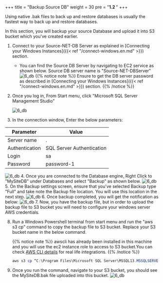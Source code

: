+++
title = "Backup Source DB"
weight = 30
pre = "<b>1.2 </b>"
+++

Using native .bak files to back up and restore databases is usually the fastest way to back up and restore databases.

In this section, you will backup your source Database and upload it into S3 bucket which you've created earlier.

1. Connect to your Source-NET-DB Server as explained in [Connecting your Windows Instances]({{< ref "/connect-windows.en.md" >}}) section.
    - You can find the Source DB Server by navigating to EC2 service as shown below. Source DB server name is "Source-NET-DBServer"
   ![6_db](/db-mig/net-db-ec2.png)
{{% notice note %}}
Ensure to get the DB server password as described in [Connecting your Windows Instances]({{< ref "/connect-windows.en.md" >}}) section.
{{% /notice %}}
2. Once you log in, From Start menu, click "Microsoft SQL Server Management Studio"

   ![6_db](/db-mig/net-sql-1.png)
3. In the connection window, Enter the below parameters:

| Parameter           | Value                    |
| ------------------- | ------------------------ |
| Server name                | .    |
| Authentication         | SQL Server Authentication |
| Login      | sa            |
| Password      | password-1            |

   ![6_db](/db-mig/net-sql-2.png)
4. Once you are connected to the Database engine, Right Click to "MySiteDB" under Databases and select "Backup" as shown below.
   ![6_db](/db-mig/net-sql-3.png)
5. On the Backup settings screen, ensure that you've selected Backup type "Full" and take note the Backup file location. You will use this location in the next step.
   ![6_db](/db-mig/net-sql-4.png)
6. Once backup completed, you will get the notification as below:
   ![6_db](/db-mig/net-sql-5.png)
7. Now, you have the backup file, but in order to upload the backup file to S3 bucket you will need to configure your windows server AWS credentials.

8. Run a Windows Powershell terminal from start menu and run the "aws s3 cp" command to copy the backup file to S3 bucket. Replace your S3 bucket name in the below command.

   {{% notice note %}}
   awscli has already been installed in this machine and you will use the ec2 instance role to access to S3 bucket.You can check <a href="https://docs.aws.amazon.com/cli/latest/userguide/cli-chap-welcome.html" target="_blank">AWS CLI details</a> for real life integrations.
   {{% /notice %}}

   ```powershell
   aws s3 cp “C:\Program Files\Microsoft SQL Server\MSSQL13.MSSQLSERVER\MSSQL\Backup\MySiteDB.bak” s3://<<insert name of your s3 bucket>>
   ```

9. Once you run the command, navigate to your S3 bucket, you should see the MySiteDB.bak file uploaded into this bucket.
   ![6_db](/db-mig/net-sql-6.png)
